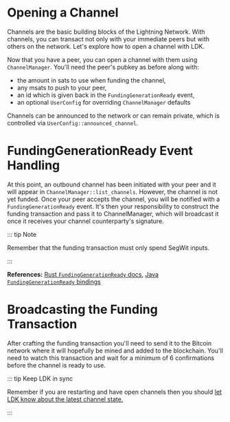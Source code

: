 # Opening a Channel

Channels are the basic building blocks of the Lightning Network. With channels, you can transact not only with your immediate peers but with others on the network. Let's explore how to open a channel with LDK.

Now that you have a peer, you can open a channel with them using `ChannelManager`. You'll need the peer's pubkey as before along with:

- the amount in sats to use when funding the channel,
- any msats to push to your peer,
- an id which is given back in the `FundingGenerationReady` event,
- an optional `UserConfig` for overriding `ChannelManager` defaults

Channels can be announced to the network or can remain private, which is controlled via `UserConfig::announced_channel`.

<CodeSwitcher :languages="{rust:'Rust', kotlin:'Kotlin', swift:'Swift'}">
  <template v-slot:rust>

```rust
let amount = 10_000;
let push_msat = 1_000;
let user_id = 42;
let config = UserConfig {
  channel_options: ChannelConfig { announced_channel: true, ..Default::default() },
  ..Default::default()
};
match channel_manager.create_channel(pubkey, amount, push_msat, user_id, Some(config)) {
  Ok(_) => println!("EVENT: initiated channel with peer {}", pubkey),
  Err(e) => panic!("ERROR: failed to open channel: {:?}", e),
}
```

  </template>

  <template v-slot:kotlin>

```kotlin
val amount = 100_000L
val pushMsat = 1_000L
val userId = 42L

// public aka announced channel
val userConfig = UserConfig.with_default()

val channelHandshakeConfig = ChannelHandshakeConfig.with_default()
channelHandshakeConfig._announced_channel = true

userConfig._channel_handshake_config = channelHandshakeConfig

val createChannelResult = channelManager.create_channel(
    pubKey.toByteArray(), amount, pushMsat, userId, userConfig
)
```

  </template>

  <template v-slot:swift>

```Swift
let amount: UInt64 = 100000
let pushMsat: UInt64 = 1000
let userId: [UInt8] = toBytesArray(UUID().uuid)

// public aka announced channel
let userConfig = UserConfig.initWithDefault()
let channelHandshakeConfig = ChannelHandshakeConfig.initWithDefault()
channelConfig.setAnnouncedChannel(val: true)

userConfig.setChannelHandshakeConfig(val: channelConfig)

let createChannelResults = channelManager.createChannel(
	theirNetworkKey: pubKey,
	channelValueSatoshis: amount, 
	pushMsat: pushMsat, 
	userChannelId: userId, 
	overrideConfig: userConfig
)
```

  </template>

</CodeSwitcher>

# FundingGenerationReady Event Handling

At this point, an outbound channel has been initiated with your peer and it will appear in `ChannelManager::list_channels`. However, the channel is not yet funded. Once your peer accepts the channel, you will be notified with a `FundingGenerationReady` event. It's then your responsibility to construct the funding transaction and pass it to ChannelManager, which will broadcast it once it receives your channel counterparty's signature. 

::: tip Note

Remember that the funding transaction must only spend SegWit inputs.

:::

<CodeSwitcher :languages="{rust:'Rust', kotlin:'Kotlin', swift:'Swift'}">
<template v-slot:rust>

```rust
// In the event handler passed to BackgroundProcessor::start
match event {
	Event::FundingGenerationReady {
		temporary_channel_id,
		channel_value_satoshis,
		output_script,
		user_channel_id,
	} => {
		// This is the same channel created earler.
		assert_eq!(event.user_channel_id, 42);

		// Construct the raw transaction with one output, that is paid the amount of the
		// channel.
		let network = bitcoin_bech32::constants::Network::Testnet;
		let address = WitnessProgram::from_scriptpubkey(&output_script[..], network)
			.unwrap().to_address;
		let mut outputs = vec![HashMap::with_capacity(1)];
		outputs[0].insert(address, channel_value_satoshis as f64 / 100_000_000.0);
		let raw_tx = bitcoind_client.create_raw_transaction(outputs).await;

		// Have your wallet put the inputs into the transaction such that the output is
		// satisfied.
		let funded_tx = bitcoind_client.fund_raw_transaction(raw_tx).await;
		assert!(funded_tx.changepos == 0 || funded_tx.changepos == 1);

		// Sign the funding transaction and give it to ChannelManager to broadcast.
		let signed_tx = bitcoind_client.sign_raw_transaction_with_wallet(funded_tx.hex).await;
		assert_eq!(signed_tx.complete, true);
		let final_tx: Transaction =
			encode::deserialize(&hex_utils::to_vec(&signed_tx.hex).unwrap()).unwrap();
		channel_manager.funding_transaction_generated(&temporary_channel_id, final_tx).unwrap();
	}
	// ...
}
```

</template>

<template v-slot:kotlin>

```java
// After the peer responds with an `accept_channel` message, an
// Event.FundingGenerationReady event will be generated.

if (event is Event.FundingGenerationReady) {
    val funding_spk = event.output_script

    if (funding_spk.size == 34 && funding_spk[0].toInt() == 0 && funding_spk[1].toInt() == 32) {
      // Generate the funding transaction for the channel based on the channel amount
      // The following uses BDK (Bitcoin Dev Kit) for on-chain logic
        val rawTx = buildFundingTx(event.channel_value_satoshis, event.output_script)

        channelManager.funding_transaction_generated(
            event.temporary_channel_id,
            event.counterparty_node_id,
            rawTx
        )
    }
  }

fun buildFundingTx(value: Long, script: ByteArray): Transaction {
	val scriptListUByte: List<UByte> = script.toUByteArray().asList()
	val outputScript = Script(scriptListUByte)
	val (psbt, _) = TxBuilder()
		.addRecipient(outputScript, value.toULong())
		.feeRate(4.0F)
		.finish(onchainWallet)
	sign(psbt)
	val rawTx = psbt.extractTx().serialize().toUByteArray().toByteArray()
	return psbt.extractTx()
}
```

</template>

<template v-slot:swift>

```Swift
// After the peer responds with an `accept_channel` message, an
// Event.FundingGenerationReady event will be generated.

if let event = event.getValueAsFundingGenerationReady() {
    let script = Script(rawOutputScript: event.getOutputScript())
    let channelValue = event.getChannelValueSatoshis()
    let rawTx = buildFundingTx(script: script, amount: channelValue)
    if let rawTx = rawTx {
        channelManager.fundingTransactionGenerated(
			temporaryChannelId: event.getTemporaryChannelId(), 
			counterpartyNodeId: event.getCounterpartyNodeId(), 
			fundingTransaction: rawTx.serialize()
		)
    }
}

// Building transaction using BDK
func buildFundingTx(script: Script, amount: UInt64) -> Transaction? {
    do {
        let transaction = try TxBuilder().addRecipient(
            script: script,
            amount: amount)
			.feeRate(satPerVbyte: 4.0)
            .finish(wallet: onchainWallet)
        let _ = try onchainWallet.sign(psbt: transaction.psbt, signOptions: nil)
        return transaction.psbt.extractTx()
    } catch {
        return nil
    }
}
```

</template>

</CodeSwitcher>

**References:** [Rust `FundingGenerationReady` docs](https://docs.rs/lightning/*/lightning/util/events/enum.Event.html#variant.FundingGenerationReady), [Java `FundingGenerationReady` bindings](https://github.com/lightningdevkit/ldk-garbagecollected/blob/main/src/main/java/org/ldk/structs/Event.java#L95)
# Broadcasting the Funding Transaction

After crafting the funding transaction you'll need to send it to the Bitcoin network where it will hopefully be mined and added to the blockchain. You'll need to watch this transaction and wait for a minimum of 6 confirmations before the channel is ready to use.

<CodeSwitcher :languages="{rust:'Rust', kotlin:'Kotlin', swift:'Swift'}">
  <template v-slot:rust>

```rust
// Using BDK (Bitcoin Dev Kit) to broadcast a transaction via the esplora client
impl BroadcasterInterface for YourTxBroadcaster {
	fn broadcast_transaction(&self, tx: &Transaction) {
		let locked_runtime = self.tokio_runtime.read().unwrap();
		if locked_runtime.as_ref().is_none() {
			log_error!(self.logger, "Failed to broadcast transaction: No runtime.");
			return;
		}

		let res = tokio::task::block_in_place(move || {
			locked_runtime
				.as_ref()
				.unwrap()
				.block_on(async move { self.blockchain.broadcast(tx).await })
		});

		match res {
			Ok(_) => {}
			Err(err) => {
				log_error!(self.logger, "Failed to broadcast transaction: {}", err);
			}
		}
	}
}

```

  </template>

  <template v-slot:kotlin>

```java

// Using BDK (Bitcoin Dev Kit) to broadcast a transaction via the esplora client
object YourTxBroadcaster : BroadcasterInterface.BroadcasterInterfaceInterface {
    override fun broadcast_transaction(tx: ByteArray?) {
		val esploraURL = "esploraUrl"
        val blockchainConfig = BlockchainConfig.Esplora(EsploraConfig(esploraURL, null, 5u, 20u, null))
        val blockchain = Blockchain(blockchainConfig)

		val uByteArray = UByteArray(tx.size) { tx[it].toUByte() }
		val transaction = Transaction(uByteArray.toList())

		tx?.let {
            CoroutineScope(Dispatchers.IO).launch { 
				blockchain.broadcast(transaction) 
			}
        } ?: throw(IllegalStateException("Broadcaster attempted to broadcast a null transaction"))

    }
}

```

  </template>

  <template v-slot:swift>

```Swift
// Using BDK (Bitcoin Dev Kit) to broadcast a transaction via the esplora client
class MyBroacaster: BroadcasterInterface {
    override func broadcastTransaction(tx: [UInt8]) {
        let esploraURL = "esploraUrl"
		let esploraConfig = EsploraConfig(baseUrl: esploraURL, proxy: nil, concurrency: 5, stopGap: 20, timeout: nil)
        let blockchainConfig = BlockchainConfig.esplora(config: esploraConfig)
		let blockchain = Blockchain(config: blockchainConfig)
		
		do {
			let transaction = try Transaction(transactionBytes: tx)
			try blockchain.broadcast(transaction: transaction)
		} catch {
			print("Failed to broadcast transaction: \(error.localizedDescription)")
		}
    }
}
```

  </template>

</CodeSwitcher>

::: tip Keep LDK in sync

Remember if you are restarting and have open channels then you should [let LDK know about the latest channel state.](./setting-up-a-channel-manager/#sync-channelmonitors-and-channelmanager-to-chain-tip)

:::






